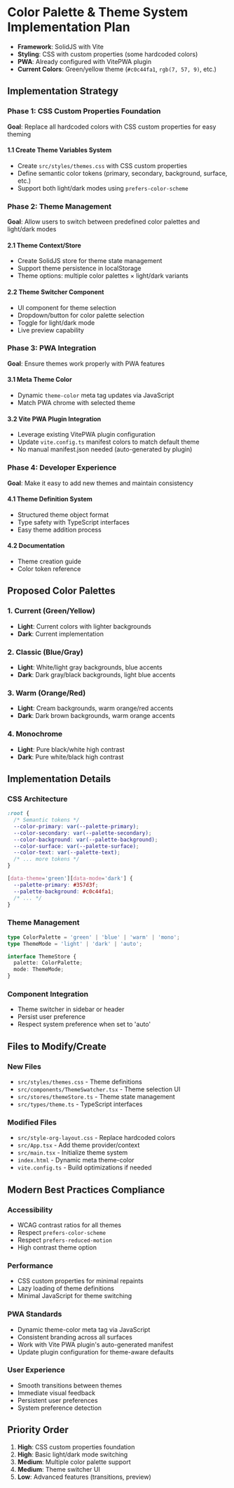 # Color Palette & Theme System Implementation Plan

- **Framework**: SolidJS with Vite
- **Styling**: CSS with custom properties (some hardcoded colors)
- **PWA**: Already configured with VitePWA plugin
- **Current Colors**: Green/yellow theme (`#c0c44fa1`, `rgb(7, 57, 9)`, etc.)

## Implementation Strategy

### Phase 1: CSS Custom Properties Foundation

**Goal**: Replace all hardcoded colors with CSS custom properties for easy theming

#### 1.1 Create Theme Variables System

- Create `src/styles/themes.css` with CSS custom properties
- Define semantic color tokens (primary, secondary, background, surface, etc.)
- Support both light/dark modes using `prefers-color-scheme`

### Phase 2: Theme Management

**Goal**: Allow users to switch between predefined color palettes and light/dark modes

#### 2.1 Theme Context/Store

- Create SolidJS store for theme state management
- Support theme persistence in localStorage
- Theme options: multiple color palettes × light/dark variants

#### 2.2 Theme Switcher Component

- UI component for theme selection
- Dropdown/button for color palette selection
- Toggle for light/dark mode
- Live preview capability

### Phase 3: PWA Integration

**Goal**: Ensure themes work properly with PWA features

#### 3.1 Meta Theme Color

- Dynamic `theme-color` meta tag updates via JavaScript
- Match PWA chrome with selected theme

#### 3.2 Vite PWA Plugin Integration

- Leverage existing VitePWA plugin configuration
- Update `vite.config.ts` manifest colors to match default theme
- No manual manifest.json needed (auto-generated by plugin)

### Phase 4: Developer Experience

**Goal**: Make it easy to add new themes and maintain consistency

#### 4.1 Theme Definition System

- Structured theme object format
- Type safety with TypeScript interfaces
- Easy theme addition process

#### 4.2 Documentation

- Theme creation guide
- Color token reference

## Proposed Color Palettes

### 1. Current (Green/Yellow)

- **Light**: Current colors with lighter backgrounds
- **Dark**: Current implementation

### 2. Classic (Blue/Gray)

- **Light**: White/light gray backgrounds, blue accents
- **Dark**: Dark gray/black backgrounds, light blue accents

### 3. Warm (Orange/Red)

- **Light**: Cream backgrounds, warm orange/red accents
- **Dark**: Dark brown backgrounds, warm orange accents

### 4. Monochrome

- **Light**: Pure black/white high contrast
- **Dark**: Pure white/black high contrast

## Implementation Details

### CSS Architecture

```css
:root {
  /* Semantic tokens */
  --color-primary: var(--palette-primary);
  --color-secondary: var(--palette-secondary);
  --color-background: var(--palette-background);
  --color-surface: var(--palette-surface);
  --color-text: var(--palette-text);
  /* ... more tokens */
}

[data-theme='green'][data-mode='dark'] {
  --palette-primary: #357d3f;
  --palette-background: #c0c44fa1;
  /* ... */
}
```

### Theme Management

```typescript
type ColorPalette = 'green' | 'blue' | 'warm' | 'mono';
type ThemeMode = 'light' | 'dark' | 'auto';

interface ThemeStore {
  palette: ColorPalette;
  mode: ThemeMode;
}
```

### Component Integration

- Theme switcher in sidebar or header
- Persist user preference
- Respect system preference when set to 'auto'

## Files to Modify/Create

### New Files

- `src/styles/themes.css` - Theme definitions
- `src/components/ThemeSwatcher.tsx` - Theme selection UI
- `src/stores/themeStore.ts` - Theme state management
- `src/types/theme.ts` - TypeScript interfaces

### Modified Files

- `src/style-org-layout.css` - Replace hardcoded colors
- `src/App.tsx` - Add theme provider/context
- `src/main.tsx` - Initialize theme system
- `index.html` - Dynamic meta theme-color
- `vite.config.ts` - Build optimizations if needed

## Modern Best Practices Compliance

### Accessibility

- WCAG contrast ratios for all themes
- Respect `prefers-color-scheme`
- Respect `prefers-reduced-motion`
- High contrast theme option

### Performance

- CSS custom properties for minimal repaints
- Lazy loading of theme definitions
- Minimal JavaScript for theme switching

### PWA Standards

- Dynamic theme-color meta tag via JavaScript
- Consistent branding across all surfaces
- Work with Vite PWA plugin's auto-generated manifest
- Update plugin configuration for theme-aware defaults

### User Experience

- Smooth transitions between themes
- Immediate visual feedback
- Persistent user preferences
- System preference detection

## Priority Order

1. **High**: CSS custom properties foundation
2. **High**: Basic light/dark mode switching
3. **Medium**: Multiple color palette support
4. **Medium**: Theme switcher UI
5. **Low**: Advanced features (transitions, preview)
